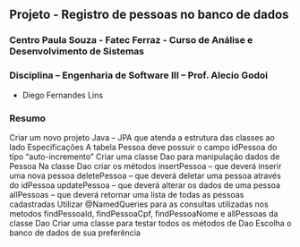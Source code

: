 ## Projeto - Registro de pessoas no banco de dados
### Centro Paula Souza - Fatec Ferraz - Curso de Análise e Desenvolvimento de Sistemas
### Disciplina – Engenharia de Software III – Prof. Alecio Godoi

- Diego Fernandes Lins

### Resumo
Criar um novo projeto Java – JPA que atenda a estrutura das classes ao lado
Especificações
A tabela Pessoa deve possuir o campo idPessoa do tipo “auto-incremento”
Criar uma classe Dao para manipulação dados de Pessoa
Na classe Dao criar os métodos
insertPessoa – que deverá inserir uma nova pessoa
deletePessoa – que deverá deletar uma pessoa através do idPessoa
updatePessoa – que deverá alterar os dados de uma pessoa
allPessoas – que deverá retornar uma lista de todas as pessoas cadastradas
Utilizar @NamedQueries para as consultas utilizadas nos metodos findPessoaId, findPessoaCpf, findPessoaNome e allPessoas da classe Dao
Criar uma classe para testar todos os métodos de Dao
Escolha o banco de dados de sua preferência



